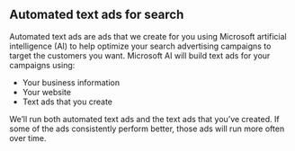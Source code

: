 ## Automated text ads for search

Automated text ads are ads that we create for you using Microsoft artificial intelligence (AI) to help optimize your search advertising campaigns to target the customers you want. Microsoft AI will build text ads for your campaigns using:

- Your business information
- Your website
- Text ads that you create

We’ll run both automated text ads and the text ads that you’ve created. If some of the ads consistently perform better, those ads will run more often over time.


